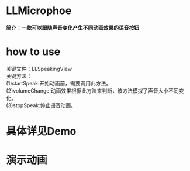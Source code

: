 # LLMicrophoe
<b>简介：一款可以跟随声音变化产生不同动画效果的语音按钮</b>

# how to use<br>
关键文件：LLSpeakingView<br>
关键方法：<br>
    (1)startSpeak:开始动画前，需要调用此方法。<br>
    (2)volumeChange:动画效果根据此方法来判断，该方法模拟了声音大小不同变化。<br>
    (3)stopSpeak:停止语音动画。<br>
    
# 具体详见Demo<br>

# 演示动画
  
